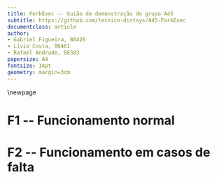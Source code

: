 ```yaml
---
title: ForkExec -- Guião de demonstração do grupo A45
subtitle: https://github.com/tecnico-distsys/A45-ForkExec
documentclass: article
author:
- Gabriel Figueira, 86426
- Lívio Costa, 86461
- Rafael Andrade, 86503
papersize: A4
fontsize: 14pt
geometry: margin=3cm
---
```



\newpage


# F1 -- Funcionamento normal

# F2 -- Funcionamento em casos de falta

